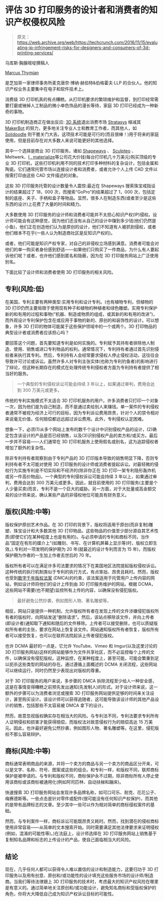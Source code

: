 # 评估 3D 打印服务的设计者和消费者的知识产权侵权风险

> 原文：<https://web.archive.org/web/https://techcrunch.com/2016/11/15/evaluating-ip-infringement-risks-for-designers-and-consumers-of-3d-printing-services/>

马库斯·胸腺嘧啶撰稿人

[Marcus Thymian](https://web.archive.org/web/20220629234252/http://www.mbhb.com/attorneys/thymian/)

是芝加哥一家律师事务所麦克唐奈·博纳·赫伯特&伯格霍夫·LLP 的合伙人。他的知识产权业务主要集中在电子和软件技术上。

消费级 3D 打印机真的有点糟糕。从打印机要求的繁琐维护和监督，到打印经常需要打磨或锉掉人工制品的微小单色饰品的漫长等待，家庭 3D 打印已经成为一种新奇的事物。

3D 打印机制造商正在做出反应: [3D 系统](https://web.archive.org/web/20220629234252/https://www.crunchbase.com/organization/3d-systems#/entity)退出消费市场 [Stratasys](https://web.archive.org/web/20220629234252/https://www.crunchbase.com/organization/stratasys#/entity) 缩减其 [MakerBot](https://web.archive.org/web/20220629234252/https://www.crunchbase.com/organization/makerbot#/entity) 的努力，更多地关注专业人士和教育工作者，而其他人，如 [Solidoodle](https://web.archive.org/web/20220629234252/http://www.solidoodle.com/blog.html) 则干脆关门大吉。这项技术可能是可行的(而且很棒！)用于将来的家庭使用，但是目前存在对大多数人来说可能更好的其他选择。

其中一个选择是商业 3D 打印服务。诸如 [Shapeways](https://web.archive.org/web/20220629234252/https://www.crunchbase.com/organization/shapeways#/entity) 、 [Sculpteo](https://web.archive.org/web/20220629234252/https://www.crunchbase.com/organization/sculpteo#/entity) 、Meltwerk、[I . materialize](https://web.archive.org/web/20220629234252/https://www.crunchbase.com/organization/i-materialise#/entity)等公司花大价钱(每台打印机几十万美元)购买顶级的专业 3D 打印机，这些打印机利用不同的技术打印多种材料的复杂设计，包括金属和陶瓷。它们通常托管市场以连接设计者和消费者，或者允许个人上传 CAD 文件以按需打印由这些 CAD 文件描述的对象。

这些 3D 打印服务托管的设计数量令人震惊:最近在 Shapeways 搜索珠宝戒指设计的结果超过了 18，000 次，而搜索“GoPro”的结果超过了 1，000 次，包括定制的底座、夹子、手柄和盒子等物品。显然，很多人在制造东西(或者至少是这些东西的设计)上花费了大量的时间和精力。

大多数使用 3D 打印服务的设计师和消费者可能并不太担心知识产权(IP)侵权。设计师可能会有这种感觉，因为他们还没有从自己的设计中赚到多少钱(他们仍然是小鱼)，他们正在创造他们认为是原创的设计，他们不知道有人被抓到侵权，或者他们根本不在乎(一些人认为制造商社区是反知识产权的)。

或者，他们可能是知识产权专家，对自己的非侵权立场感到满意。消费者可能会对他们的单一购买者身份感到舒适——如果他们只购买了一件商品，为什么有人要起诉他们呢？或者，也许他们感到匿名和隐蔽，因为在 3D 打印服务网站上广泛使用别名。

下面比较了设计师和消费者使用 3D 打印服务的相关风险。

## 专利(风险:低)

在美国，专利主要有两种类型:实用专利和设计专利。(也有植物专利，但植物的 3D 打印仍然主要局限于使用现有种子和植物的种植者和绿色雕塑。实用专利保护新的和有用的过程和事物(“机器、制造或物质的组成，或其新的和有用的改进”)，而外观设计专利保护包含在或应用于事物的新的、原创的和装饰性的设计。可以想象，许多 3D 打印的物体可能属于这些保护领域中的一个或两个。3D 打印物品的典型设计者或消费者应该担心吗？

要回答这个问题，首先要知道专利是如何实施的。专利赋予其持有者排除他人制造、使用、销售或进口专利物品的权利。通常情况下，专利持有者通过首先识别侵权者来执行其专利。然后，专利持有人会经常要求侵权人停止侵权活动，这往往会导致许可讨论或诉讼。虽然许多人对专利主张实体(也称为专利钓鱼者)的影响进行了辩论，但这种长期存在的模式在处理传统专利侵权者方面为专利持有者提供了相当好的服务。

> 一个典型的专利侵权诉讼可能会持续 3 年以上，如果通过审判，费用会达到 300 万美元或更多。

传统的专利实施模式不太适合 3D 打印机服务的用户。许多消费者只打印一个对象一次，因为他们是为自己制造，而不是通过卖给别人来赚钱。单一案件的专利侵权者通常不被视为经济上可行的目标，因为专利诉讼费用昂贵，针对个人的禁令相对来说毫无价值，任何赔偿都远远超过诉讼费用。此外，专利侵权认定困难。

想象一下，必须(1)从多个网站上发布的数千个设计中识别侵权产品的设计，(2)确定包含该设计的产品是否已经销售，以及(3)识别侵权产品的卖方和/或买方。最后一步并不容易——人们通常在 3D 打印机服务上使用假名或别名，这为追踪侵权者增加了额外的复杂性。

除非专利持有者观察到由于专利产品的 3D 打印版本导致的销售明显下降，否则专利持有者不太可能对使用 3D 打印服务的设计师或消费者提起诉讼。对最轻微的侵权行为实施专利是不切实际和不经济的(除非你正在 3D 打印一架专利隐形轰炸机或另一件高价物品)。一个典型的专利侵权诉讼可能会持续 3 年以上，如果通过审判，费用会达到 300 万美元或更多。因此，就目前使用的 3D 打印服务(主要是个人少量买卖)而言，专利不是一个巨大的威胁。另一方面，对于大批量或高金额交易的设计师来说，确认某些产品的非侵权地位可能具有财务意义。

## 版权(风险:中等)

版权保护原创艺术作品。在 3D 打印的背景下，版权将适用于原创(而非复制)雕塑、珠宝设计和大多数其他 3D 打印物品，这些物品的价值至少部分源自其艺术性质(即使它们在某种程度上也是有用的)。与必须申请的专利和商标不同，当作品“固定在有形的媒介上”(如雕刻、书写、在计算机屏幕上显示等)时，版权立即生效。).专利对一项发明的保护期为 20 年(就最近的设计专利而言为 15 年)，而版权保护期为作者的一生加上作者去世后的 70 年。

版权所有者可以在满足许多司法要求的情况下在美国地区法院提起版权侵权诉讼。这种传统的执行机制类似于专利的执行方式，有点笨拙、昂贵且耗时。然而，版权也受到[数字千年版权法案](https://web.archive.org/web/20220629234252/https://en.wikipedia.org/wiki/Digital_Millennium_Copyright_Act) (DMCA)的约束，该法案适用于托管用户上传内容的网站，例如设计师将他们的设计上传到由 3D 打印服务维护的网站。根据 DCMA，这些网站不需要(也不期望)监控所有上传的内容，以确保没有侵犯版权。

> 最好避免公然抄袭，例如图形人物、著名雕塑等。

相反，网站只是提供一种机制，允许版权所有者在发现上传的文件涉嫌侵犯版权所有者的版权时，向网站发送“删除请求”。然后，该站点移除该文件，并向上传者(即设计者)通知取下通知和随后的文件移除。上传者可以接受删除，也可以质疑版权所有者的主张，要求在网站上恢复该文件。网站通知版权所有者恢复，版权所有者可以接受恢复，也可以在联邦法院起诉上传者侵犯版权。

也许 DCMA 最好的一点是，它允许 YouTube、Vimeo 和 Imgur(以及这里讨论的 3D 打印服务网站)这样的网站能够作为文件共享社区，而不必监控每个上传的文件，以确保没有侵犯版权。这种监控，在某种程度上，甚至可能，可能会繁重到足以扼杀这些类型的网站的存在。通过遵循上面概述的 DCMA 关闭流程，这些网站可以继续运行，同时仍然至少表现出对版权的尊重。

对于 3D 打印服务的用户来说，多步骤的 DMCA 拆除流程至少给人一种安全感，这是在事情变得糟糕之前预先发出通知(先发制人)的形式。对于设计师来说，这一额外的步骤可以为消费者浏览或搜索 3D 打印服务网站提供足够的时间来关注设计，甚至购买设计。该设计师可以获得追随者，这可能导致该设计师的其他产品设计的销售，包括那些不太容易被 DMCA 拿下的设计。

然而，故意忽视版权确实存在相当大的风险。与专利法不同，专利法要求专利所有人证明侵权和损害才能获得赔偿，而版权法对故意侵权行为的赔偿高达 15 万美元。因此，也许最好避免公然抄袭，例如图形人物、著名雕塑等。在这里，侵犯版权不那么容易辩护。

## 商标(风险:中等)

商标通常表明商品的来源，并将一个卖方的商品与另一个卖方的商品区分开来，可以是文字、名称、符号、图案或这些的组合。和专利一样，和版权不同，联邦商标保护是被申请的。与专利和版权不同，商标保护永不过期，除非商标所有人停止使用该商标或该商标被通用化(例如阿司匹林、自动扶梯和蹦床)。

快速搜索 3D 打印服务网站会发现许多品牌名称，如可口可乐、耐克、花花公子、梅赛德斯等。一些点击是针对零件或配件(很可能没有任何知识产权保护)，而其他的是带有品牌标志的文章。至少其中一些可以作为相对简单的商标侵权案件的基础。

然而，与专利案件一样，商标诉讼可能既昂贵又耗时。然而，找到潜在的侵权商标使用非常容易——从简单的文本搜索开始。同时需要满足其他法律要求来证明侵权(例如，混淆的可能性等)。)在法庭上，设计师选择在 3D 打印服务网站上销售基于复制知名品牌和标志的上传设计的产品，使自己面临相当大的风险。

## 结论

现在，几乎任何人都可以获得令人难以置信的设计和制造能力，这要归功于 3D 打印服务以及用有创意、原创和/或功能性的设计填充这些服务市场的设计师/制造商。当我们等待法律跟上 3D 打印服务的技术时，考虑最大的知识产权风险在哪里是有意义的。通过简单地关注原创和/或功能设计，避免知名商标和受版权保护的角色，你将大大降低自己成为知识产权诉讼目标的可能性。